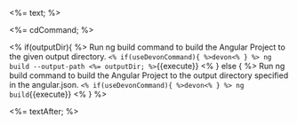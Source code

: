 <%= text; %>

<%= cdCommand; %>

<% if(outputDir){ %>
Run ng build command to build the Angular Project to the given output directory.
`<% if(useDevonCommand){ %>devon<% } %> ng build --output-path <%= outputDir; %>`{{execute}}
<% } else { %>
Run ng build command to build the Angular Project to the output directory specified in the angular.json.
`<% if(useDevonCommand){ %>devon<% } %> ng build`{{execute}}
<% } %>  

<%= textAfter; %>